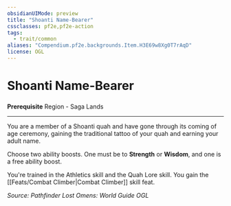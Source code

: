 ```yaml
---
obsidianUIMode: preview
title: "Shoanti Name-Bearer"
cssclasses: pf2e,pf2e-action
tags:
  - trait/common
aliases: "Compendium.pf2e.backgrounds.Item.H3E69w8Xg0T7rAqD"
license: OGL
---
```

# Shoanti Name-Bearer

### 






**Prerequisite** Region - Saga Lands

* * *

You are a member of a Shoanti quah and have gone through its coming of age ceremony, gaining the traditional tattoo of your quah and earning your adult name.

Choose two ability boosts. One must be to **Strength** or **Wisdom**, and one is a free ability boost.

You're trained in the Athletics skill and the Quah Lore skill. You gain the [[Feats/Combat Climber|Combat Climber]] skill feat.

*Source: Pathfinder Lost Omens: World Guide*
*OGL*